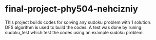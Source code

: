 # final-project-phy504-nehcizniy
This project builds codes for solving any sudoku problem with 1 solution.
DFS algorithm is used to build the codes.
A test was done by runing sudoku_test which test the codes using an example sudoku problem.